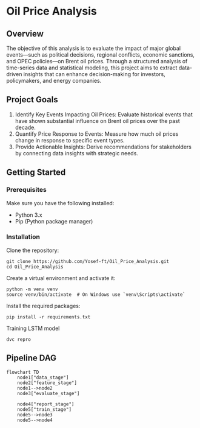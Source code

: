 # Oil Price Analysis

## Overview
The objective of this analysis is to evaluate the impact of major global events—such as political decisions, regional conflicts, economic sanctions, and OPEC policies—on Brent oil prices. Through a structured analysis of time-series data and statistical modeling, this project aims to extract data-driven insights that can enhance decision-making for investors, policymakers, and energy companies.

## Project Goals
1. Identify Key Events Impacting Oil Prices: Evaluate historical events that have shown substantial influence on Brent oil prices over the past decade.
2. Quantify Price Response to Events: Measure how much oil prices change in response to specific event types.
3. Provide Actionable Insights: Derive recommendations for stakeholders by connecting data insights with strategic needs.

## Getting Started
### Prerequisites
Make sure you have the following installed:
  * Python 3.x
  * Pip (Python package manager)

### Installation
Clone the repository:
```
git clone https://github.com/Yosef-ft/Oil_Price_Analysis.git
cd Oil_Price_Analysis
```
Create a virtual environment and activate it:
```
python -m venv venv
source venv/bin/activate  # On Windows use `venv\Scripts\activate`
```
Install the required packages:
```
pip install -r requirements.txt
```

Training LSTM model
```
dvc repro
```

## Pipeline DAG
```mermaid
flowchart TD
	node1["data_stage"]
	node2["feature_stage"]
	node1-->node2
	node3["evaluate_stage"]
  
	node4["report_stage"]
	node5["train_stage"]
	node5-->node3
	node5-->node4

```